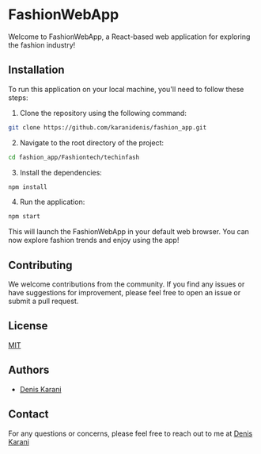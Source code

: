 # FashionWebApp

Welcome to FashionWebApp, a React-based web application for exploring the fashion industry!

## Installation

To run this application on your local machine, you'll need to follow these steps:

1. Clone the repository using the following command:

```bash
git clone https://github.com/karanidenis/fashion_app.git
```  

2. Navigate to the root directory of the project:
```bash
cd fashion_app/Fashiontech/techinfash
```  

3. Install the dependencies:

```bash
npm install
```  

4. Run the application:  

```bash 
npm start
```  
This will launch the FashionWebApp in your default web browser. You can now explore fashion trends and enjoy using the app!

## Contributing  
We welcome contributions from the community. If you find any issues or have suggestions for improvement, please feel free to open an issue or submit a pull request.  

## License
[MIT](https://choosealicense.com/licenses/mit/)

## Authors
- [Denis Karani](https://github.com/karanidenis)  

## Contact
For any questions or concerns, please feel free to reach out to me at [Denis Karani](mailto:d.waweru@alustudent.com)
